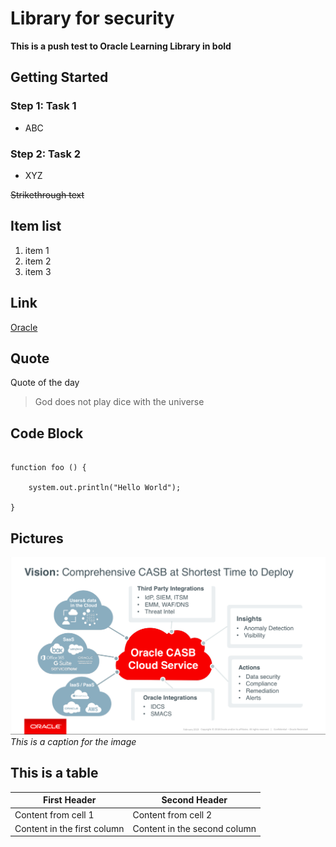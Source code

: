 # Library for security

**This is a push test to Oracle Learning Library in bold**


## Getting Started

### **Step 1**: Task 1

- ABC

### **Step 2**: Task 2

- XYZ


~~Strikethrough text~~

## Item list
1. item 1
2. item 2
3. item 3

## Link 

[Oracle](https://www.oracle.com)

## Quote

Quote of the day
> God does not play dice with the universe

## Code Block

``` 

function foo () {

    system.out.println("Hello World");

}

```

## Pictures

![Imagen](./images/picture1.png)
*This is a caption for the image*

## This is a table 

First Header | Second Header
------------ | -------------
Content from cell 1 | Content from cell 2
Content in the first column | Content in the second column

